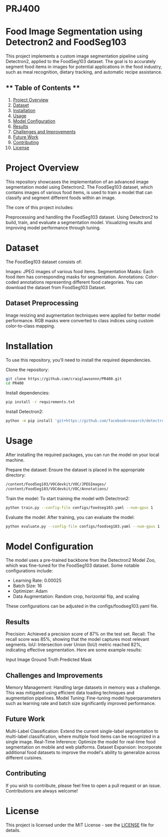 # PRJ400
# Food Image Segmentation using Detectron2 and FoodSeg103
This project implements a custom image segmentation pipeline using Detectron2, applied to the FoodSeg103 dataset. The goal is to accurately segment food items in images for potential applications in the food industry, such as meal recognition, dietary tracking, and automatic recipe assistance.

## ** Table of Contents **
1. [Project Overview](#project-overview)
2. [Dataset](#dataset)
3. [Installation](#installation)
4. [Usage](#usage)
5. [Model Configuration](#model-configuration)
6. [Results](#results)
7. [Challenges and Improvements](#challenges-and-improvements)
8. [Future Work](#future-work)
9. [Contributing](#contributing)
10. [License](#license)

# **Project Overview**
This repository showcases the implementation of an advanced image segmentation model using Detectron2. The FoodSeg103 dataset, which contains images of various food items, is used to train a model that can classify and segment different foods within an image.

The core of this project includes:

Preprocessing and handling the FoodSeg103 dataset.
Using Detectron2 to build, train, and evaluate a segmentation model.
Visualizing results and improving model performance through tuning.

# Dataset
The FoodSeg103 dataset consists of:

Images: JPEG images of various food items.
Segmentation Masks: Each food item has corresponding masks for segmentation.
Annotations: Color-coded annotations representing different food categories.
You can download the dataset from FoodSeg103 Dataset.

## Dataset Preprocessing
Image resizing and augmentation techniques were applied for better model performance.
RGB masks were converted to class indices using custom color-to-class mapping.
# Installation
To use this repository, you’ll need to install the required dependencies.

Clone the repository:

```bash
git clone https://github.com/craiglawsonnn/PR400.git
cd PR400
```
Install dependencies:
```bash
pip install -r requirements.txt
```
Install Detectron2:
```bash
python -m pip install 'git+https://github.com/facebookresearch/detectron2.git'
```
# Usage
After installing the required packages, you can run the model on your local machine.

Prepare the dataset: Ensure the dataset is placed in the appropriate directory:

```bash
/content/FoodSeg103/VOCdevkit/VOC/JPEGImages/
/content/FoodSeg103/VOCdevkit/VOC/Annotations/
```
Train the model: To start training the model with Detectron2:
```bash
python train.py --config-file configs/foodseg103.yaml --num-gpus 1
```
Evaluate the model: After training, you can evaluate the model:
```bash
python evaluate.py --config-file configs/foodseg103.yaml --num-gpus 1
```
# Model Configuration
The model uses a pre-trained backbone from the Detectron2 Model Zoo, which was fine-tuned for the FoodSeg103 dataset. Some notable configurations include:
- Learning Rate: 0.00025
- Batch Size: 16
- Optimizer: Adam
- Data Augmentation: Random crop, horizontal flip, and scaling

These configurations can be adjusted in the configs/foodseg103.yaml file.

## Results
Precision: Achieved a precision score of 87% on the test set.
Recall: The recall score was 85%, showing that the model captures most relevant segments.
IoU: Intersection over Union (IoU) metric reached 82%, indicating effective segmentation.
Here are some example results:

Input Image	Ground Truth	Predicted Mask
## Challenges and Improvements
Memory Management: Handling large datasets in memory was a challenge. This was mitigated using efficient data loading techniques and augmentation pipelines.
Model Tuning: Fine-tuning model hyperparameters such as learning rate and batch size significantly improved performance.
## Future Work
Multi-Label Classification: Extend the current single-label segmentation to multi-label classification, where multiple food items can be recognized in a single image.
Real-Time Inference: Optimize the model for real-time food segmentation on mobile and web platforms.
Dataset Expansion: Incorporate additional food datasets to improve the model's ability to generalize across different cuisines.

## Contributing
If you wish to contribute, please feel free to open a pull request or an issue. Contributions are always welcome!

# License
This project is licensed under the MIT License - see the [LICENSE](./LICENSE) file for details.
